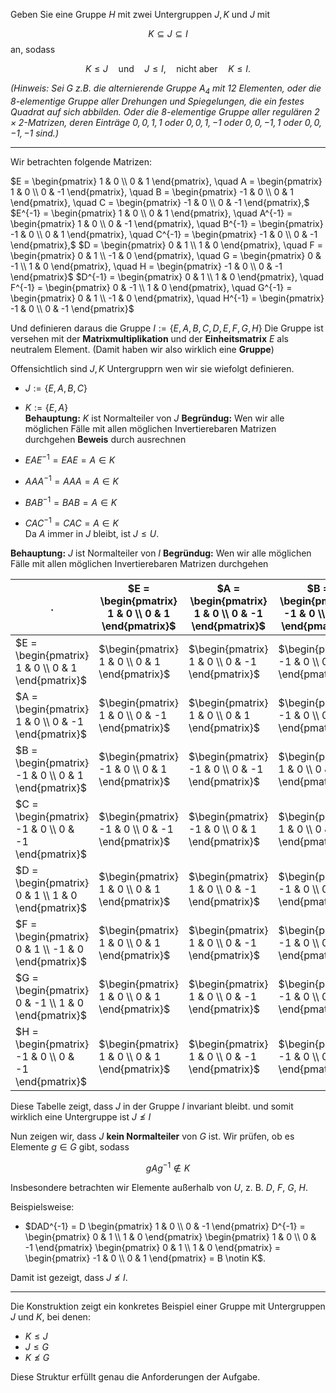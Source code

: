 Geben Sie eine Gruppe $H$ mit zwei Untergruppen $J,K$ und $J$ mit 

$$
K \subseteq J \subseteq I
$$
an, sodass 

$$
K \leq J \quad \text{und} \quad J \leq I, \quad \text{nicht aber} \quad K \leq I.
$$

*(Hinweis: Sei $G$ z.B. die alternierende Gruppe $A_4$ mit 12 Elementen, oder die 8-elementige Gruppe aller Drehungen und Spiegelungen, die ein festes Quadrat auf sich abbilden. Oder die 8-elementige Gruppe aller regulären $2 \times 2$-Matrizen, deren Einträge $0,0,1,1$ oder $0,0,1,-1$ oder $0,0,-1,1$ oder $0,0,-1,-1$ sind.)*

---
Wir betrachten folgende Matrizen:

$E = \begin{pmatrix} 1 & 0 \\ 0 & 1 \end{pmatrix}, \quad A = \begin{pmatrix} 1 & 0 \\ 0 & -1 \end{pmatrix}, \quad B = \begin{pmatrix} -1 & 0 \\ 0 & 1 \end{pmatrix}, \quad C = \begin{pmatrix} -1 & 0 \\ 0 & -1 \end{pmatrix},$
$E^{-1} = \begin{pmatrix} 1 & 0 \\ 0 & 1 \end{pmatrix}, \quad A^{-1} = \begin{pmatrix} 1 & 0 \\ 0 & -1 \end{pmatrix}, \quad B^{-1} = \begin{pmatrix} -1 & 0 \\ 0 & 1 \end{pmatrix}, \quad C^{-1} = \begin{pmatrix} -1 & 0 \\ 0 & -1 \end{pmatrix},$
$D = \begin{pmatrix} 0 & 1 \\ 1 & 0 \end{pmatrix}, \quad F = \begin{pmatrix} 0 & 1 \\ -1 & 0 \end{pmatrix}, \quad G = \begin{pmatrix} 0 & -1 \\ 1 & 0 \end{pmatrix}, \quad H = \begin{pmatrix} -1 & 0 \\ 0 & -1 \end{pmatrix}$
$D^{-1} = \begin{pmatrix} 0 & 1 \\ 1 & 0 \end{pmatrix}, \quad F^{-1} = \begin{pmatrix} 0 & -1 \\ 1 & 0 \end{pmatrix}, \quad G^{-1} = \begin{pmatrix} 0 & 1 \\ -1 & 0 \end{pmatrix}, \quad H^{-1} = \begin{pmatrix} -1 & 0 \\ 0 & -1 \end{pmatrix}$

Und definieren daraus die Gruppe $I :=\{ E,A,B,C,D,E,F,G,H \}$
Die Gruppe ist versehen mit der **Matrixmultiplikation** und der **Einheitsmatrix** $E$ als neutralem Element.
(Damit haben wir also wirklich eine **Gruppe**)

Offensichtlich sind $J, K$ Untergrupprn wen wir sie wiefolgt definieren. 
- $J := \{E, A, B, C\}$  
- $K := \{E, A\}$  
**Behauptung:** $K$ ist Normalteiler von $J$
**Begründug:**  Wen wir alle möglichen Fälle mit allen möglichen Invertierebaren Matrizen durchgehen
**Beweis** durch ausrechnen

- $EAE^{-1} = EAE = A \in K$  
- $AAA^{-1} = AAA = A \in K$  
- $BAB^{-1} = BAB = A \in K$  
- $CAC^{-1} = CAC = A \in K$  
Da $A$ immer in $J$ bleibt, ist $J \leq U$.

**Behauptung:** $J$ ist Normalteiler von $I$
**Begründug:**  Wen wir alle möglichen Fälle mit allen möglichen Invertierebaren Matrizen durchgehen

| .                                                                 | $E = \begin{pmatrix} 1 & 0 \\ 0 & 1 \end{pmatrix}$ | $A = \begin{pmatrix} 1 & 0 \\ 0 & -1 \end{pmatrix}$ | $B = \begin{pmatrix} -1 & 0 \\ 0 & 1 \end{pmatrix}$ | $C = \begin{pmatrix} -1 & 0 \\ 0 & -1 \end{pmatrix}$ |
|-------------------------------------------------------------------|---------------------------------------------------|-----------------------------------------------------|-----------------------------------------------------|-----------------------------------------------------|
| $E = \begin{pmatrix} 1 & 0 \\ 0 & 1 \end{pmatrix}$                | $\begin{pmatrix} 1 & 0 \\ 0 & 1 \end{pmatrix}$    | $\begin{pmatrix} 1 & 0 \\ 0 & -1 \end{pmatrix}$     | $\begin{pmatrix} -1 & 0 \\ 0 & 1 \end{pmatrix}$     | $\begin{pmatrix} -1 & 0 \\ 0 & -1 \end{pmatrix}$    |
| $A = \begin{pmatrix} 1 & 0 \\ 0 & -1 \end{pmatrix}$               | $\begin{pmatrix} 1 & 0 \\ 0 & -1 \end{pmatrix}$   | $\begin{pmatrix} 1 & 0 \\ 0 & 1 \end{pmatrix}$      | $\begin{pmatrix} -1 & 0 \\ 0 & -1 \end{pmatrix}$    | $\begin{pmatrix} -1 & 0 \\ 0 & 1 \end{pmatrix}$     |
| $B = \begin{pmatrix} -1 & 0 \\ 0 & 1 \end{pmatrix}$               | $\begin{pmatrix} -1 & 0 \\ 0 & 1 \end{pmatrix}$   | $\begin{pmatrix} -1 & 0 \\ 0 & -1 \end{pmatrix}$    | $\begin{pmatrix} 1 & 0 \\ 0 & 1 \end{pmatrix}$      | $\begin{pmatrix} 1 & 0 \\ 0 & -1 \end{pmatrix}$     |
| $C = \begin{pmatrix} -1 & 0 \\ 0 & -1 \end{pmatrix}$              | $\begin{pmatrix} -1 & 0 \\ 0 & -1 \end{pmatrix}$  | $\begin{pmatrix} -1 & 0 \\ 0 & 1 \end{pmatrix}$     | $\begin{pmatrix} 1 & 0 \\ 0 & -1 \end{pmatrix}$     | $\begin{pmatrix} 1 & 0 \\ 0 & 1 \end{pmatrix}$      |
| $D = \begin{pmatrix} 0 & 1 \\ 1 & 0 \end{pmatrix}$                | $\begin{pmatrix} 1 & 0 \\ 0 & 1 \end{pmatrix}$    | $\begin{pmatrix} 1 & 0 \\ 0 & -1 \end{pmatrix}$     | $\begin{pmatrix} -1 & 0 \\ 0 & 1 \end{pmatrix}$     | $\begin{pmatrix} -1 & 0 \\ 0 & -1 \end{pmatrix}$    |
| $F = \begin{pmatrix} 0 & 1 \\ -1 & 0 \end{pmatrix}$               | $\begin{pmatrix} 1 & 0 \\ 0 & 1 \end{pmatrix}$    | $\begin{pmatrix} 1 & 0 \\ 0 & -1 \end{pmatrix}$     | $\begin{pmatrix} -1 & 0 \\ 0 & 1 \end{pmatrix}$     | $\begin{pmatrix} -1 & 0 \\ 0 & -1 \end{pmatrix}$    |
| $G = \begin{pmatrix} 0 & -1 \\ 1 & 0 \end{pmatrix}$               | $\begin{pmatrix} 1 & 0 \\ 0 & 1 \end{pmatrix}$    | $\begin{pmatrix} 1 & 0 \\ 0 & -1 \end{pmatrix}$     | $\begin{pmatrix} -1 & 0 \\ 0 & 1 \end{pmatrix}$     | $\begin{pmatrix} -1 & 0 \\ 0 & -1 \end{pmatrix}$    |
| $H = \begin{pmatrix} -1 & 0 \\ 0 & -1 \end{pmatrix}$              | $\begin{pmatrix} 1 & 0 \\ 0 & 1 \end{pmatrix}$    | $\begin{pmatrix} 1 & 0 \\ 0 & -1 \end{pmatrix}$     | $\begin{pmatrix} -1 & 0 \\ 0 & 1 \end{pmatrix}$     | $\begin{pmatrix} -1 & 0 \\ 0 & -1 \end{pmatrix}$    |
Diese Tabelle zeigt, dass $J$ in der Gruppe $I$ invariant bleibt. und somit wirklich eine Untergruppe ist 
$J \not\leq I$

Nun zeigen wir, dass $J$ **kein Normalteiler** von $G$ ist. Wir prüfen, ob es Elemente $g \in G$ gibt, sodass

$$gAg^{-1} \notin K$$

Insbesondere betrachten wir Elemente außerhalb von $U$, z. B. $D$, $F$, $G$, $H$.

Beispielsweise:

- $DAD^{-1} = D \begin{pmatrix} 1 & 0 \\ 0 & -1 \end{pmatrix} D^{-1} = \begin{pmatrix} 0 & 1 \\ 1 & 0 \end{pmatrix} \begin{pmatrix} 1 & 0 \\ 0 & -1 \end{pmatrix} \begin{pmatrix} 0 & 1 \\ 1 & 0 \end{pmatrix} = \begin{pmatrix} -1 & 0 \\ 0 & 1 \end{pmatrix} = B \notin K$.

Damit ist gezeigt, dass $J \not\leq I$.

---

Die Konstruktion zeigt ein konkretes Beispiel einer Gruppe mit Untergruppen $J$ und $K$, bei denen:
- $K \leq J$
- $J \leq G$
- $K \not\leq G$

Diese Struktur erfüllt genau die Anforderungen der Aufgabe.

